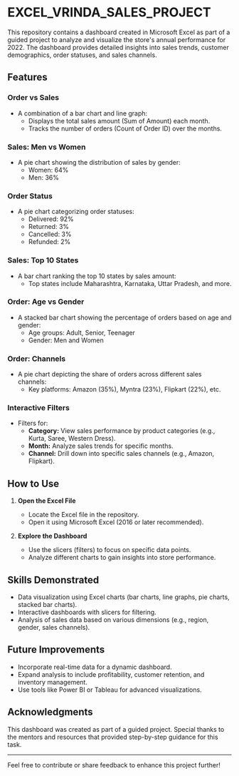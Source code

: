 # EXCEL_VRINDA_SALES_PROJECT 

This repository contains a dashboard created in Microsoft Excel as part of a guided project to analyze and visualize the store's annual performance for 2022. The dashboard provides detailed insights into sales trends, customer demographics, order statuses, and sales channels.

## Features

### Order vs Sales
   - A combination of a bar chart and line graph:
     - Displays the total sales amount (Sum of Amount) each month.
     - Tracks the number of orders (Count of Order ID) over the months.

### Sales: Men vs Women
   - A pie chart showing the distribution of sales by gender:
     - Women: 64%
     - Men: 36%

### Order Status
   - A pie chart categorizing order statuses:
     - Delivered: 92%
     - Returned: 3%
     - Cancelled: 3%
     - Refunded: 2%

### Sales: Top 10 States
   - A bar chart ranking the top 10 states by sales amount:
     - Top states include Maharashtra, Karnataka, Uttar Pradesh, and more.

### Order: Age vs Gender
   - A stacked bar chart showing the percentage of orders based on age and gender:
     - Age groups: Adult, Senior, Teenager
     - Gender: Men and Women

### Order: Channels
   - A pie chart depicting the share of orders across different sales channels:
     - Key platforms: Amazon (35%), Myntra (23%), Flipkart (22%), etc.

### Interactive Filters
   - Filters for:
     - **Category:** View sales performance by product categories (e.g., Kurta, Saree, Western Dress).
     - **Month:** Analyze sales trends for specific months.
     - **Channel:** Drill down into specific sales channels (e.g., Amazon, Flipkart).

## How to Use

1. **Open the Excel File**
   - Locate the Excel file in the repository.
   - Open it using Microsoft Excel (2016 or later recommended).

2. **Explore the Dashboard**
   - Use the slicers (filters) to focus on specific data points.
   - Analyze different charts to gain insights into store performance.

## Skills Demonstrated

- Data visualization using Excel charts (bar charts, line graphs, pie charts, stacked bar charts).
- Interactive dashboards with slicers for filtering.
- Analysis of sales data based on various dimensions (e.g., region, gender, sales channels).

## Future Improvements

- Incorporate real-time data for a dynamic dashboard.
- Expand analysis to include profitability, customer retention, and inventory management.
- Use tools like Power BI or Tableau for advanced visualizations.

## Acknowledgments

This dashboard was created as part of a guided project. Special thanks to the mentors and resources that provided step-by-step guidance for this task.

---

Feel free to contribute or share feedback to enhance this project further!


